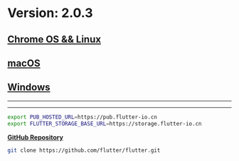 # Version: 2.0.3

## [Chrome OS && Linux](https://storage.googleapis.com/flutter_infra/releases/stable/linux/flutter_linux_2.0.3-stable.tar.xz)

## [macOS](https://storage.googleapis.com/flutter_infra/releases/stable/macos/flutter_macos_2.0.3-stable.zip)

## [Windows](https://storage.googleapis.com/flutter_infra/releases/stable/windows/flutter_windows_2.0.3-stable.zip)

---

---

```bash
export PUB_HOSTED_URL=https://pub.flutter-io.cn
export FLUTTER_STORAGE_BASE_URL=https://storage.flutter-io.cn
```

**[GitHub Repository](https://github.com/flutter/flutter)**

```bash
git clone https://github.com/flutter/flutter.git
```
